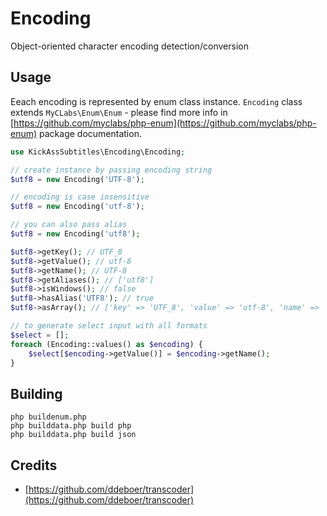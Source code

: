 # Encoding

Object-oriented character encoding detection/conversion

## Usage

Eeach encoding is represented by enum class instance. `Encoding` class extends
`MyCLabs\Enum\Enum` - please find more info in
[https://github.com/myclabs/php-enum](https://github.com/myclabs/php-enum)
package documentation.

```php
use KickAssSubtitles\Encoding\Encoding;

// create instance by passing encoding string
$utf8 = new Encoding('UTF-8');

// encoding is case insensitive
$utf8 = new Encoding('utf-8');

// you can also pass alias
$utf8 = new Encoding('utf8');

$utf8->getKey(); // UTF_8
$utf8->getValue(); // utf-8
$utf8->getName(); // UTF-8
$utf8->getAliases(); // ['utf8']
$utf8->isWindows(); // false
$utf8->hasAlias('UTF8'); // true
$utf8->asArray(); // ['key' => 'UTF_8', 'value' => 'utf-8', 'name' => 'UTF-8', 'aliases' => ['utf8'], 'is_windows' => false]

// to generate select input with all formats
$select = [];
foreach (Encoding::values() as $encoding) {
    $select[$encoding->getValue()] = $encoding->getName();
}
```

## Building

```
php buildenum.php
php builddata.php build php
php builddata.php build json
```

## Credits

- [https://github.com/ddeboer/transcoder](https://github.com/ddeboer/transcoder)
